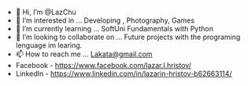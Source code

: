 - 👋 Hi, I’m @LazChu
- 👀 I’m interested in ... Developing , Photography, Games
- 🌱 I’m currently learning ... SoftUni Fundamentals with Python
- 💞️ I’m looking to collaborate on ... Future projects with the programing lenguage im learing.
- 📫 How to reach me ... Lakata@gmail.com 
- Facebook - https://www.facebook.com/lazar.l.hristov/
- LinkedIn - https://www.linkedin.com/in/lazarin-hristov-b62663114/

<!---
LazChu/LazChu is a ✨ special ✨ repository because its `README.md` (this file) appears on your GitHub profile.
You can click the Preview link to take a look at your changes.
--->
